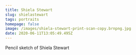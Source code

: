 ```yaml
---
title: Shiela Stewart
slug: shielastewart
tags: portraits
homepage: false
image: /images/shiela-stewart-print-scan-copy.brnpng.jpg
date: 2020-06-11T13:05:49.495Z
---
```

Pencil sketch of Shiela Stewart

